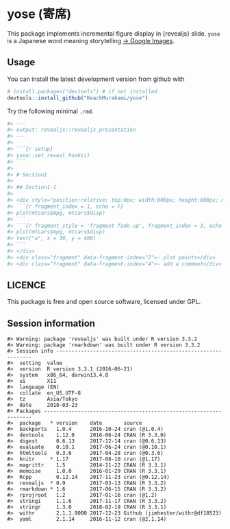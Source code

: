 <!-- README.md is generated from README.Rmd. Please edit that file -->
yose (寄席)
===========

This package implements incremental figure display in {revealjs} slide. `yose` is a Japanese word meaning storytelling [-&gt; Google Images](https://www.google.co.jp/search?q=%E5%AF%84%E5%B8%AD&source=lnms&tbm=isch&sa=X&ved=0ahUKEwix35LSoYHaAhVJlJQKHQKKARYQ_AUICygC&biw=1280&bih=924).

Usage
-----

You can install the latest development version from github with

``` r
# install.packages("devtools") # if not installed
devtools::install_github("KeachMurakami/yose")
```

Try the following minimal `.rmd`.

``` r
#> ---
#> output: revealjs::revealjs_presentation
#> ---
#> 
#> ```{r setup}
#> yose::set_reveal_hooks()
#> ```
#> 
#> # Section1
#> 
#> ## Section1-1
#> 
#> <div style="position:relative; top:0px; width:800px; height:600px; margin:0 auto;">
#> ```{r fragment_index = 1, echo = F}
#> plot(mtcars$mpg, mtcars$disp)
#> ```
#> ```{r fragment_style = 'fragment fade-up', fragment_index = 3, echo = F}
#> plot(mtcars$mpg, mtcars$disp)
#> text("a", x = 30, y = 400)
#> ```
#> </div>
#> <div class="fragment" data-fragment-index="2">- plot points</div>
#> <div class="fragment" data-fragment-index="4">- add a comment</div>
```

LICENCE
-------

This package is free and open source software, licensed under GPL.

Session information
-------------------

    #> Warning: package 'revealjs' was built under R version 3.3.2
    #> Warning: package 'rmarkdown' was built under R version 3.3.2
    #> Session info --------------------------------------------------------------
    #>  setting  value                       
    #>  version  R version 3.3.1 (2016-06-21)
    #>  system   x86_64, darwin13.4.0        
    #>  ui       X11                         
    #>  language (EN)                        
    #>  collate  en_US.UTF-8                 
    #>  tz       Asia/Tokyo                  
    #>  date     2018-03-23
    #> Packages ------------------------------------------------------------------
    #>  package   * version    date       source                          
    #>  backports   1.0.4      2016-10-24 cran (@1.0.4)                   
    #>  devtools    1.12.0     2016-06-24 CRAN (R 3.3.0)                  
    #>  digest      0.6.13     2017-12-14 cran (@0.6.13)                  
    #>  evaluate    0.10.1     2017-06-24 cran (@0.10.1)                  
    #>  htmltools   0.3.6      2017-04-28 cran (@0.3.6)                   
    #>  knitr     * 1.17       2017-08-10 cran (@1.17)                    
    #>  magrittr    1.5        2014-11-22 CRAN (R 3.3.1)                  
    #>  memoise     1.0.0      2016-01-29 CRAN (R 3.3.1)                  
    #>  Rcpp        0.12.14    2017-11-23 cran (@0.12.14)                 
    #>  revealjs  * 0.9        2017-03-13 CRAN (R 3.3.2)                  
    #>  rmarkdown * 1.6        2017-06-15 CRAN (R 3.3.2)                  
    #>  rprojroot   1.2        2017-01-16 cran (@1.2)                     
    #>  stringi     1.1.6      2017-11-17 CRAN (R 3.3.2)                  
    #>  stringr     1.3.0      2018-02-19 CRAN (R 3.3.1)                  
    #>  withr       2.1.1.9000 2017-12-23 Github (jimhester/withr@df18523)
    #>  yaml        2.1.14     2016-11-12 cran (@2.1.14)
